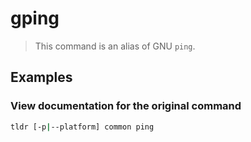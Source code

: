 # gping

> This command is an alias of GNU `ping`.

## Examples

### View documentation for the original command

```bash
tldr [-p|--platform] common ping
```
